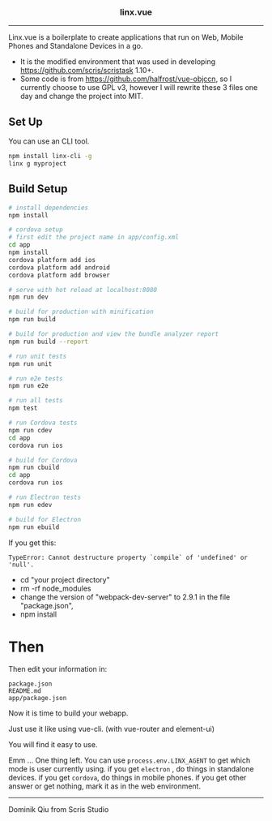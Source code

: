<h3 align="center">linx.vue</h3>

---

Linx.vue is a boilerplate to create applications that run on Web, Mobile Phones and Standalone Devices in a go. 

- It is the modified environment that was used in developing <https://github.com/scris/scristask> 1.10+.
- Some code is from <https://github.com/halfrost/vue-objccn>, so I currently choose to use GPL v3, however I will rewrite these 3 files one day and change the project into MIT.

## Set Up

You can use an CLI tool.

``` bash
npm install linx-cli -g
linx g myproject
```

## Build Setup

``` bash
# install dependencies
npm install

# cordova setup
# first edit the project name in app/config.xml
cd app
npm install
cordova platform add ios
cordova platform add android
cordova platform add browser

# serve with hot reload at localhost:8080
npm run dev

# build for production with minification
npm run build

# build for production and view the bundle analyzer report
npm run build --report

# run unit tests
npm run unit

# run e2e tests
npm run e2e

# run all tests
npm test

# run Cordova tests
npm run cdev
cd app
cordova run ios

# build for Cordova
npm run cbuild
cd app
cordova run ios

# run Electron tests
npm run edev

# build for Electron
npm run ebuild
```

If you get this:
```
TypeError: Cannot destructure property `compile` of 'undefined' or 'null'.
```
   - cd "your project directory"
   - rm -rf node_modules
   - change the version of "webpack-dev-server" to 2.9.1 in the file "package.json",
   - npm install


# Then

Then edit your information in:

	package.json
    README.md
    app/package.json
    
Now it is time to build your webapp. 

Just use it like using vue-cli. (with vue-router and element-ui) 

You will find it easy to use.

Emm ... One thing left.
You can use `process.env.LINX_AGENT` to get which mode is user currently using.
if you get `electron` , do things in standalone devices.
if you get `cordova`, do things in mobile phones.
if you get other answer or get nothing, mark it as in the web environment.

---
Dominik Qiu from Scris Studio 
